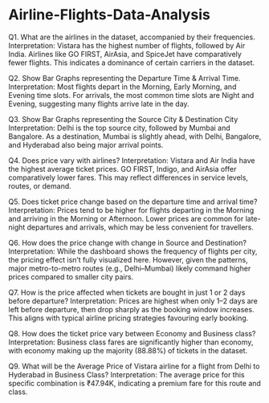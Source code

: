 # Airline-Flights-Data-Analysis

Q1. What are the airlines in the dataset, accompanied by their frequencies.
Interpretation:
Vistara has the highest number of flights, followed by Air India. Airlines like GO FIRST, AirAsia, and SpiceJet have comparatively fewer flights. This indicates a dominance of certain carriers in the dataset.

Q2. Show Bar Graphs representing the Departure Time & Arrival Time.
Interpretation:
Most flights depart in the Morning, Early Morning, and Evening time slots.
For arrivals, the most common time slots are Night and Evening, suggesting many flights arrive late in the day.

Q3. Show Bar Graphs representing the Source City & Destination City
Interpretation:
Delhi is the top source city, followed by Mumbai and Bangalore.
As a destination, Mumbai is slightly ahead, with Delhi, Bangalore, and Hyderabad also being major arrival points.

Q4. Does price vary with airlines?
Interpretation:
Vistara and Air India have the highest average ticket prices. GO FIRST, Indigo, and AirAsia offer comparatively lower fares. This may reflect differences in service levels, routes, or demand.

Q5. Does ticket price change based on the departure time and arrival time?
Interpretation:
Prices tend to be higher for flights departing in the Morning and arriving in the Morning or Afternoon. Lower prices are common for late-night departures and arrivals, which may be less convenient for travellers.



Q6. How does the price change with change in Source and Destination?
Interpretation:
While the dashboard shows the frequency of flights per city, the pricing effect isn’t fully visualized here. However, given the patterns, major metro-to-metro routes (e.g., Delhi–Mumbai) likely command higher prices compared to smaller city pairs.

Q7. How is the price affected when tickets are bought in just 1 or 2 days before departure?
Interpretation:
Prices are highest when only 1–2 days are left before departure, then drop sharply as the booking window increases. This aligns with typical airline pricing strategies favouring early booking.

Q8. How does the ticket price vary between Economy and Business class?
Interpretation:
Business class fares are significantly higher than economy, with economy making up the majority (88.88%) of tickets in the dataset.

Q9. What will be the Average Price of Vistara airline for a flight from Delhi to Hyderabad in Business Class?
Interpretation:
The average price for this specific combination is ₹47.94K, indicating a premium fare for this route and class.
